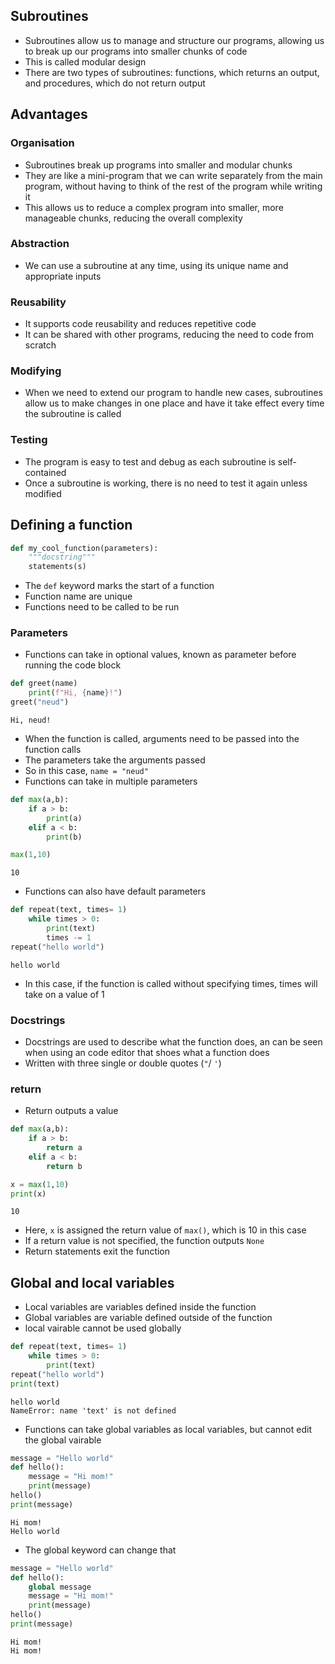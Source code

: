 ## Subroutines
- Subroutines allow us to manage and structure our programs, allowing us to break up our programs into smaller chunks of code
- This is called modular design
- There are two types of subroutines: functions, which returns an output, and procedures, which do not return output
## Advantages
### Organisation
- Subroutines break up programs into smaller and modular chunks
- They are like a mini-program that we can write separately from the main program, without having to think of the rest of the program while writing it
- This allows us to reduce a complex program into smaller, more manageable chunks, reducing the overall complexity
### Abstraction
- We can use a subroutine at any time, using its unique name and appropriate inputs
### Reusability
- It supports code reusability and reduces repetitive code
- It can be shared with other programs, reducing the need to code from scratch
### Modifying
- When we need to extend our program to handle new cases, subroutines allow us to make changes in one place and have it take effect every time the subroutine is called
### Testing
- The program is easy to test and debug as each subroutine is self-contained
- Once a subroutine is working, there is no need to test it again unless modified

## Defining a function
```python
def my_cool_function(parameters):
	"""docstring"""
	statements(s)
```
- The `def` keyword marks the start of a function
- Function name are unique 
- Functions need to be called to be run
### Parameters
- Functions can take in optional values, known as parameter before running the code block
```python
def greet(name)
	print(f"Hi, {name}!")
greet("neud")
```
```Terminal
Hi, neud!
```
- When the function is called, arguments need to be passed into the function calls
- The parameters take the arguments passed
- So in this case, `name = "neud"`
- Functions can take in multiple parameters
```python
def max(a,b):
	if a > b:
		print(a)
	elif a < b:
		print(b)

max(1,10)
```
```Terminal
10
```
- Functions can also have default parameters
```Python
def repeat(text, times= 1)
	while times > 0:
		print(text)
		times -= 1
repeat("hello world")
```
```Terminal
hello world
```

- In this case, if the function is called without specifying times, times will take on a value of 1
### Docstrings
- Docstrings are used to describe what the function does, an can be seen when using an code editor that shoes what a function does
- Written with three single or double quotes (`"`/ `'`)
### return
- Return outputs a value
```python
def max(a,b):
	if a > b:
		return a
	elif a < b:
		return b 

x = max(1,10)
print(x)
```
```Terminal
10
```
- Here, `x` is assigned the return value of `max()`, which is 10 in this case
- If a return value is not specified, the function outputs `None`
- Return statements exit the function
## Global and local variables
- Local variables are variables defined inside the function
- Global variables are variable defined outside of the function
- local vairable cannot be used globally
```python
def repeat(text, times= 1)
	while times > 0:
		print(text)
repeat("hello world")
print(text)
```
```Terminal
hello world
NameError: name 'text' is not defined

```
- Functions can take global variables as local variables, but cannot edit the global vairable
```python
message = "Hello world"
def hello():
	message = "Hi mom!"
	print(message)
hello()
print(message)
```
```Terminal
Hi mom!
Hello world
```
- The global keyword can change that
```python
message = "Hello world"
def hello():
	global message
	message = "Hi mom!"
	print(message)
hello()
print(message)
```
```Terminal
Hi mom!
Hi mom!
```